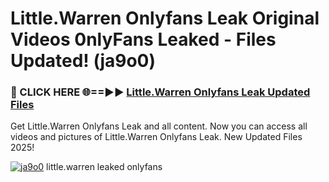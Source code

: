 # Little.Warren Onlyfans Leak Original Videos 0nlyFans Leaked - Files Updated! (ja9o0)

<h3>🔴 CLICK HERE 🌐==►► <a href="https://tinyurl.com/2wckxsce" rel="nofollow">Little.Warren Onlyfans Leak Updated Files</a></h3>

Get Little.Warren Onlyfans Leak and all content. Now you can access all videos and pictures of Little.Warren Onlyfans Leak. New Updated Files 2025!

[![ja9o0](https://i.imgur.com/AFduVYN.gif)](https://tinyurl.com/2wckxsce)
little.warren leaked onlyfans